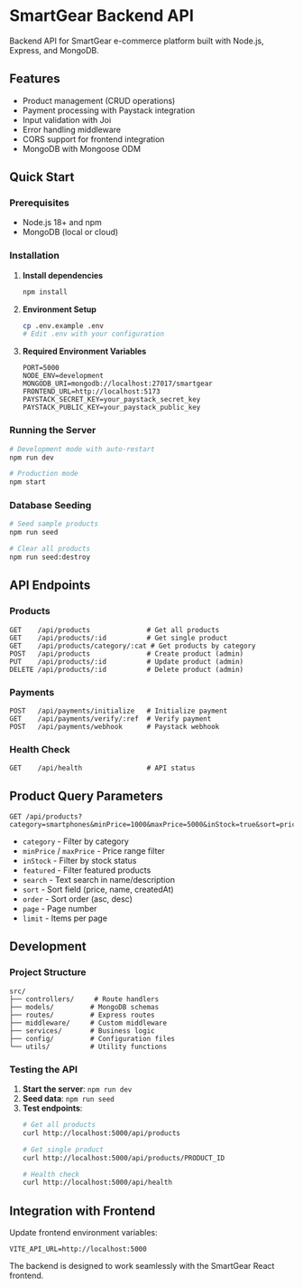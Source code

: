 # SmartGear Backend API

Backend API for SmartGear e-commerce platform built with Node.js, Express, and MongoDB.

## Features

- Product management (CRUD operations)
- Payment processing with Paystack integration
- Input validation with Joi
- Error handling middleware
- CORS support for frontend integration
- MongoDB with Mongoose ODM

## Quick Start

### Prerequisites
- Node.js 18+ and npm
- MongoDB (local or cloud)

### Installation

1. **Install dependencies**
   ```bash
   npm install
   ```

2. **Environment Setup**
   ```bash
   cp .env.example .env
   # Edit .env with your configuration
   ```

3. **Required Environment Variables**
   ```
   PORT=5000
   NODE_ENV=development
   MONGODB_URI=mongodb://localhost:27017/smartgear
   FRONTEND_URL=http://localhost:5173
   PAYSTACK_SECRET_KEY=your_paystack_secret_key
   PAYSTACK_PUBLIC_KEY=your_paystack_public_key
   ```

### Running the Server

```bash
# Development mode with auto-restart
npm run dev

# Production mode
npm start
```

### Database Seeding

```bash
# Seed sample products
npm run seed

# Clear all products
npm run seed:destroy
```

## API Endpoints

### Products
```
GET    /api/products              # Get all products
GET    /api/products/:id          # Get single product
GET    /api/products/category/:cat # Get products by category
POST   /api/products              # Create product (admin)
PUT    /api/products/:id          # Update product (admin)
DELETE /api/products/:id          # Delete product (admin)
```

### Payments
```
POST   /api/payments/initialize   # Initialize payment
GET    /api/payments/verify/:ref  # Verify payment
POST   /api/payments/webhook      # Paystack webhook
```

### Health Check
```
GET    /api/health                # API status
```

## Product Query Parameters

```
GET /api/products?category=smartphones&minPrice=1000&maxPrice=5000&inStock=true&sort=price&order=asc&page=1&limit=10
```

- `category` - Filter by category
- `minPrice` / `maxPrice` - Price range filter
- `inStock` - Filter by stock status
- `featured` - Filter featured products
- `search` - Text search in name/description
- `sort` - Sort field (price, name, createdAt)
- `order` - Sort order (asc, desc)
- `page` - Page number
- `limit` - Items per page

## Development

### Project Structure
```
src/
├── controllers/     # Route handlers
├── models/         # MongoDB schemas
├── routes/         # Express routes
├── middleware/     # Custom middleware
├── services/       # Business logic
├── config/         # Configuration files
└── utils/          # Utility functions
```

### Testing the API

1. **Start the server**: `npm run dev`
2. **Seed data**: `npm run seed`
3. **Test endpoints**:
   ```bash
   # Get all products
   curl http://localhost:5000/api/products
   
   # Get single product
   curl http://localhost:5000/api/products/PRODUCT_ID
   
   # Health check
   curl http://localhost:5000/api/health
   ```

## Integration with Frontend

Update frontend environment variables:
```
VITE_API_URL=http://localhost:5000
```

The backend is designed to work seamlessly with the SmartGear React frontend.